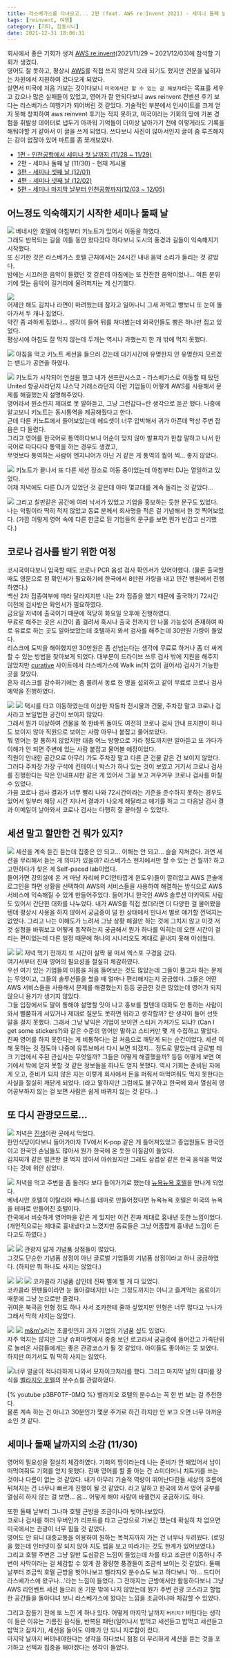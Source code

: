 ```yaml
---
title: 라스베가스를 다녀오고... 2편 (feat. AWS re:Invent 2021) - 세미나 둘째 날
tags: [reinvent, 여행]
category: [기타, 잡동사니]
date: 2021-12-31 18:06:31
---
```


회사에서 좋은 기회가 생겨 [AWS re:invent](https://reinvent.awsevents.com/)(2021/11/29 ~ 2021/12/03)에 참석할 기회가 생겼다.  
영어도 잘 못하고, 평상시 [AWS](https://aws.amazon.com/)를 직접 쓰지 않은지 오래 되기도 했지만 견문을 넓히자는 차원에서 지원하여 갔다오게 되었다.  
살면서 미국에 처음 가보는 것이다보니 `미국에서만 할 수 있는 걸 해보자`라는 목표를 세우고 갔으나 많은 실패들이 있었고, 영어가 잘 안되다보니 aws reinvent 컨벤션 후기 보다는 라스베가스 여행기가 되어버린 것 같았다.
기술적인 부분에서 인사이트를 크게 얻지 못해 창피하여 aws reinvent 후기는 적지 못하고, 미국이라는 기회의 땅에 가본 경험을 휘발성 데이터로 냅두기 아까워 기억들이 더이상 날아가기 전에 이렇게라도 기록을 해둬야할 거 같아서 이 글을 쓰게 되었다.
쓰다보니 사진이 많아서인지 글이 좀 루즈해지는 감이 없잖아 있어 파트를 좀 쪼개보았다.

* [1편 - 인천공항에서 세미나 첫 날까지 (11/28 ~ 11/29)](/2021/12/31/las-vegas-aws-reinvent-01/)
* 2편 - 세미나 둘째 날 (11/30) - 현재 게시물
* [3편 - 세미나 셋째 날 (12/01)](/2021/12/31/las-vegas-aws-reinvent-02/)
* [4편 - 세미나 넷째 날 (12/02)](/2021/12/31/las-vegas-aws-reinvent-04/)
* [5편 - 세미나 마지막 날부터 인천공항까지(12/03 ~ 12/05)](/2021/12/31/las-vegas-aws-reinvent-05/)

## 어느정도 익숙해지기 시작한 세미나 둘째 날
![](./morning-road.jpeg)
베네시안 호텔에 아침부터 키노트가 있어서 이동을 하였다.  
그래도 반복되는 길을 이틀 동안 왔다갔다 하다보니 도시의 풍경과 길들이 익숙해지기 시작했다.  
또 신기한 것은 라스베가스 호텔 근처에서는 24시간 내내 음악 소리가 들리는 것 같았다.  
밤에는 시끄러운 음악이 들렸던 것 같은데 아침에는 또 잔잔한 음악이었나... 여튼 분위기에 맞는 음악이 길거리에 울려퍼지는 게 신기했다.

![](./breakfast.jpeg)  
어제만 해도 김치나 라면이 마려웠는데 잠자고 일어나니 그새 까먹고 빵보니 또 눈이 돌아가서 두 개나 집었다.  
약간 좀 과하게 집었나... 생각이 들어 뒤를 쳐다봤는데 외국인들도 빵은 하나만 집고 있었다.  
평상시에 아침도 잘 먹지 않는데 두개는 역시나 과했는지 한 개 밖에 먹지 못했다.

![](./band.jpeg)
아침을 먹고 키노트 세션을 들으러 갔는데 대기시간에 유명한지 안 유명한지 모르겠는 밴드가 공연을 하였다.

![](./key-note.jpeg)
키노트가 시작되어 연설을 했고 내가 샌프란시스코 - 라스베가스로 이동할 때 탔던 United 항공사라던지 나스닥 거래소라던지 이런 기업들이 어떻게 AWS를 사용해서 문제를 해결했는지 설명해주었다.  
영어라서 뭔소린지 제대로 못 알아듣고, 그냥 그런갑다~란 생각으로 듣곤 했다.
나중에 알고보니 키노트는 동시통역을 제공해줬다고 한다.  
근데 다른 키노트에서 들어보았는데 헤드셋이 너무 압박해서 귀가 아픈데 막상 주변 잡음은 다 들렸다.  
그리고 영어를 한국어로 통역하다보니 어순이 맞지 않아 발표자가 한참 말하고 나서 한국어로 따다다다 통역을 하는 경우도 생겼고,  
무엇보다 통역하는 사람이 엔지니어가 아닌 거 같은 게 통역의 퀄이 썩... 좋지 않았다.

![](./dj.jpeg)
키노트가 끝나서 또 다른 세션 장소로 이동 중이었는데 아침부터 DJ는 열일하고 있었다.  
어제 저녁에도 다른 DJ가 있었던 것 같은데 아마 몇교대를 계속 돌리는 것 같았다...

![](./toss-payments.jpeg)
그리고 칠판같은 공간에 여러 낙서가 있었고 기업을 홍보하는 듯한 문구도 있었다.  
나는 악필이라 딱히 적지 않았고 동료 분께서 회사명을 적은 걸 기념해서 한 컷 찍어보았다.
(가끔 이렇게 영어 속에 다른 한글로 된 기업들의 문구를 보면 뭔가 반갑고 신기했다.)

## 코로나 검사를 받기 위한 여정
코시국이다보니 입국할 때도 코로나 PCR 음성 검사 확인서가 있어야했다. (물론 출국할 때도 영문으로 된 확인서가 필요하기에 한국에서 8만원 가량을 내고 민간 병원에서 진행하였다.)  
백신 2차 접종여부에 따라 달라지지만 나는 2차 접종을 했기 때문에 출국하기 72시간 이전에 검사받은 확인서가 필요하였다.  
금요일 저녁에 출국이기 때문에 적당히 화요일 오후에 진행하였다.  
무료로 해주는 곳은 시간이 좀 걸려서 혹시나 출국 전까지 안 나올 가능성이 존재하여 따로 유료로 하는 곳도 알아보았는데 호텔까지 와서 검사를 해주는데 30만원 가량이 들었다.  
리스크에 도박을 해야했지만 30만원은 좀 선넘는다는 생각에 무료로 하거나 좀 더 싸게 할 수 있는 방법을 찾아보게 되었다.
대부분이 드라이브 쓰루 검사 밖에 지원을 해주지 않았지만 [curative](https://book.curative.com/sites/32612) 사이트에서 라스베가스에 Walk in(차 없이 걸어서) 검사가 가능한 곳을 찾았다.  
혼자 리스크를 감수하기에는 좀 쫄려서 동료 한 명을 섭외하고 같이 무료로 코로나 검사 예약을 진행하였다.

![](./area15-01.jpeg)
![](./area15-02.jpeg)
택시를 타고 이동하였는데 이상한 자동차 전시물과 건물, 주차장 말고 코로나 검사라고 보일법한 공간이 보이지 않았다.  
그래서 뭔가 이상하여 건물을 쭉 한바퀴 돌아도 여전히 코로나 검사 안내 표지판이 하나도 보이지 않아 직원으로 보이는 사람 아무나 붙잡고 물어보았다.  
뭐 영어는 잘 통하지 않았지만 대충 어느 방향으로 가라 정도까지만 알아듣고 또 가다가 이해가 안 되면 주변에 있는 사람 붙잡고 물어볼 예정이었다.  
직원이 안내한 공간으로 아무리 가도 주차장 말고 다른 큰 건물 같은 건 보이지 않았다.  
그러다 주차장 가장 구석에 컨테이너 박스가 하나 있는 것이 보였고 거기서 코로나 검사를 진행한다는 작은 안내표시판 같은 게 있어서 그걸 보고 겨우겨우 코로나 검사를 마칠 수 있었다.  
가끔 코로나 검사 결과가 너무 빨리 나와 72시간이라는 기준을 준수하지 못하는 경우도 있어서 일부러 해당 시간 지나서 결과가 나오게 해달라고 얘기를 하고 그 다음날 검사 결과 이메일이 날아와서 코로나 검사는 다행히 잘 끝마칠 수 있었다.

## 세션 말고 할만한 건 뭐가 있지?
![](./self-paced-lab.jpeg)
세션을 계속 듣긴 듣는데 집중은 안 되고... 이해는 안 되고... 슬슬 지쳐갔다.
과연 세션을 무리해서 듣는 게 의미가 있을까? 라스베가스 현지에서만 할 수 있는 건 뭘까? 하고 고민하다가 찾은 게 Self-paced lab이었다.  
들어가면 강의실에 온 거 마냥 자리에 PC(안타깝게 윈도우)들이 깔려있고 AWS 콘솔에 로그인을 하면 상황을 선택하여 AWS의 서비스들을 사용하여 해결하는 방식으로 AWS 서비스에 익숙해질 수 있게 만들어주었다.
들어가니 한국인 AWS 솔루션 아키텍트 사람도 있어서 간단한 대화를 나누었다. 내가 AWS를 직접 썼더라면 더 다양한 걸 물어봤을텐데 평상시 사용을 하지 않아서 궁금증이 덜 한 상태에서 만나서 별로 얘기할 껀덕지는 없었다.
그리고 나는 이해도가 느려서 그냥 상황 해결만 하는 것에 그치지 않고 이것 저것 설정을 바꿔보고 어떻게 동작하는지 궁금해서 뭔가 하나를 익히는데 오랜 시간이 걸리는 편이었는데 다른 일정 때문에 하나의 시나리오도 제대로 끝내지 못해 아쉬웠다.

![](./expo-01.jpeg)
![](./expo-02.jpeg)
저녁 먹기 전까지 또 시간이 살짝 붕 떠서 엑스포 구경을 갔다.  
여기서부터 진짜 영어의 필요성을 절실히 체감하였다.  
우선 여기 있는 기업들의 이름을 처음 들어보는 것도 많았는데 그들이 풀고자 하는 문제는 무엇이고, 그들의 솔루션들을 썼을 때 얼마나 편리해지는지 궁금했다.
그들은 어떤 AWS 서비스들을 사용해서 문제를 해결했는지 등등 궁금한 것은 많았는데 영어가 되지 않으니 용기가 생기지 않았다.  
그들 입장에서도 말이 통해야 설명할 맛이 나고 홍보를 할텐데 대화도 안 통하는 사람이 와서 뻘쭘하게 서있거나 제대로 질문도 못하면 뭐라고 생각할까? 란 생각이 들어 선뜻 말을 걸지 못했다.
그래서 그냥 낯익은 기업이 보이면 스티커 가져가도 되냐? (Can I get some stickers?)와 같은 수준의 영어만 말하고 스티커만 몇 개 수집하고 말았다.
진짜 영어를 하지 못한다는 게 비통하다는 걸 처음으로 깨닫게 되는 순간이었다.
세션 이해 못하는 것 정도야 나중에 유튜브에서 다시 보면 되겠지... 정도로 말았는데 글로벌 테크 기업에서 주된 관심사는 무엇일까? 그들은 어떻게 해결했을까? 등등
어떻게 보면 여기에서 밖에 얻지 못할 것 같은 정보들을 하나도 얻지 못했다.
역시 기회는 준비된 자에게 오고, 준비가 되지 않은 자는 이렇게 회사에서 돈을 퍼줘서 떠먹여줘도 먹지 못한다는 사실을 절실히 깨닫게 되었다.
(라고 말하지만 그럼에도 불구하고 한국에 와서 열심히 영어공부하지 않는 걸 보면 사람은 쉽게 바뀌지 않는 것 같다...)

## 또 다시 관광모드로...
![](./korean-meat.jpeg)
저녁은 [진생](https://m.blog.naver.com/PostView.naver?isHttpsRedirect=true&blogId=ks287&logNo=221201934657)이란 곳에서 먹었다.  
한인식당이다보니 들어가마자 TV에서 K-pop 같은 게 틀어져있었고 종업원들도 한국인이고 한국인 손님들도 많아서 뭔가 한국에 온 듯한 이질감이 들었다.  
김치찌개 같은 얼큰한 걸 먹지 않아서 아쉬웠지만 그래도 삼겹살 같은 한국 음식을 먹었다는 것에 위안 삼았다.

![](./new-york-new-york.jpeg)
저녁을 먹고 주변을 좀 둘러다 보다 들어가기로 했는데 [뉴욕뉴욕 호텔](https://newyorknewyork.mgmresorts.com/en.html)을 만나게 되었다.  
베네시안 호텔이 이탈리아 베니스를 테마로 만들어졌다면 뉴욕뉴욕 호텔은 미국의 뉴욕을 테마로 만들어진 호텔이다.  
한국에서 비슷하게 영어마을 같은 게 있지만 이건 진짜 제대로 흉내낸 듯한 느낌이었다. (개인적으로는 제대로 흉내냈다고 느꼈지만 동료들은 그냥 어줍짢게 흉내낸 느낌이 든다고도 하였다.)

![](./coca-cola-01.jpeg)
![](./abc.jpeg)
관광지 답게 기념품 상점들이 많았다.  
그것도 단순한 기념품 상점이 아닌 글로벌 기업들의 기념품 상점이라고 하니 궁금하였다. (하지만 뭐 하나도 사지는 않았다.)

![](./coca-cola-02.jpeg)
![](./coca-cola-03.jpeg)
![](./coca-cola-04.jpeg)
코카콜라 기념품 샵인데 진짜 별에 별 게 다 있었다.  
코카콜라 찐팬들이라면 눈 돌아갈테지만 나는 그정도까지는 아니고 즐겨먹는 음료이기 때문에 그냥 눈으로만 즐겼다.  
귀여운 북극곰 인형 정도 하나 사서 조카한테 줄까 싶었지만 인형은 너무 많다고 누나가 그래서 딱히 사지는 않았다.

![](./mnms-01.jpeg)
![](./mnms-02.jpeg)
[m&m's](http://www.m-ms.co.kr/)라는 초콜릿인지 과자 기업의 기념품 샵도 있었다.  
자주 먹지는 않지만 그냥 슈퍼마켓에서 종종 보던 로고라서 궁금증에 들어갔고 가족단위로 놀러온 사람들에게는 좋은 관광코스가 될 것 같았다.
아이들도 좋아하는 듯 보였다.
하지만 여기서도 뭐 딱히 사지는 않았다.

![너무 얼굴이 적나라하게 나와서 모자이크처리를 했다.](./bellagio.jpeg)
그리고 마지막 날의 대미를 장식을 [벨라지오 호텔](https://bellagio.mgmresorts.com/en.html)의 분수쇼를 관람하였다.

{% youtube p3BF0TF-0MQ %}
벨라지오 호텔의 분수쇼는 꼭 한 번 보는 걸 추천한다.  
물론 계속 하는 건 아니고 30분인가 몇분 주기로 하긴 하지만 안 보고 오면 너무 아까운 쇼인 것 같다.

## 세미나 둘째 날까지의 소감 (11/30)
영어의 필요성을 절실히 체감하였다.
기회의 땅이라는데 나는 준비가 안 돼있어서 남이 떠먹여줘도 기회를 얻지 못했다.
진짜 영어를 할 줄 아는 건 쇼미더머니 치트키를 쓰는 것이나 다름이 없는 것 같았다.
내가 아무리 기술적 역량이 뛰어난다한들 세상의 흐름에 뒤쳐지는 건 너무나 빠르게 진행이 될 것 같았다.
라고 말하고 한국에 와서 영어 공부를 열심히 하지 않는 걸 보면... 음... 어떻게 해야 사람이 바뀔런지 궁금하기도 하다.

또한 둘째 날부터 그나마 호텔 근방을 조금이나마 벗어나보았다.  
코로나 검사를 하러 우버인가 리프트를 타고 근방으로 가보긴 했는데 확실히 차 없으면 미국에서는 관광이 너무 힘들 것 같았다.  
영어도 안 되니 대중교통을 이용하여 원하는 목적지까지 가는 건 너무나 두려웠다. (로밍을 했는데 인터넷이 잘 되지 않아 지도 앱을 보고 따라가는 것도 한계가 있어보였다.)  
그리고 호텔 주변은 그냥 일반 도심같은 느낌이 들었는데 차를 타고 조금만 이동하니 주변이 사막이라는 걸 체감할 수 있게 끔 황량한 풍경들이 조금씩 보이는 것 같았다.
둘째 날부터 조금씩 호텔 근방을 벗어나보고 벨라지오 분수쇼도 보고 하다보니 '아... 드디어 라스베가스에 왔구나...'라는 느낌이 들었다.
그 전까지는 근방에서만 활동하다보니 그냥 AWS 리인벤트 세션 들으러 온 기분 밖에 나지 않았는데 뭔가 주변 관광 코스라고 할법한 공간들을 돌아다녀 보니 라스베가스에 왔다는 느낌을 조금이나마 체감할 수 있었다.

그리고 잠들기 전에 또 느낀 게 하나 있다.
어떻게 마지막 날까지 `버티지?`
버틴다는 생각이 들은 이유는 기름진 음식들, 반복된 패턴(일어나서 밥먹고 세션듣고 밥먹고 세션듣고 밥먹고 잠자기), 세션을 들어도 이해가 안 되니 지루함이 컸다.  
마지막 날까지 버텨내야한다는 생각을 하다보니 점점 더 무리하게 세션을 듣는 것을 포기하고 선택과 집중을 해야겠다는 생각이 들었다.